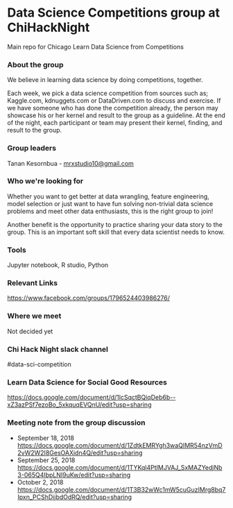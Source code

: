 # Data Science Competitions group at ChiHackNight
Main repo for Chicago Learn Data Science from Competitions

### About the group
We believe in learning data science by doing competitions, together.

Each week, we pick a data science competition from sources such as; Kaggle.com, kdnuggets.com or DataDriven.com to discuss and exercise. If we have someone who has done the competition already, the person may showcase his or her kernel and result to the group as a guideline. At the end of the night, each participant or team may present their kernel, finding, and result to the group.  

### Group leaders
Tanan Kesornbua - mrxstudio10@gmail.com

### Who we're looking for
Whether you want to get better at data wrangling, feature engineering, model selection or just want to have fun solving non-trivial data science problems and meet other data enthusiasts, this is the right group to join!

Another benefit is the opportunity to practice sharing your data story to the group. This is an important soft skill that every data scientist needs to know.

### Tools
Jupyter notebook, R studio, Python

### Relevant Links
https://www.facebook.com/groups/1796524403986276/

### Where we meet
Not decided yet

### Chi Hack Night slack channel

#data-sci-competition

### Learn Data Science for Social Good Resources
https://docs.google.com/document/d/1lcSqctBQiqDeb6b--xZ3azPSf7ezoBo_5xkquqEVQnU/edit?usp=sharing

### Meeting note from the group discussion
- September 18, 2018
https://docs.google.com/document/d/1ZdtkEMRYgh3waQIMR54nzVmD2vW2W2I8GesOAXidn4Q/edit?usp=sharing
- September 25, 2018
https://docs.google.com/document/d/1TYKql4PtIMJVAJ_SxMAZYedjNb3-065Q4IbpLNI9uKw/edit?usp=sharing
- October 2, 2018
https://docs.google.com/document/d/1T3B32wWc1mW5cuGuzIMrg8bq7Ipxn_PCShDijbdOdRQ/edit?usp=sharing

